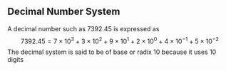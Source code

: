 ## Decimal Number System
A decimal number such as 7392.45 is expressed as
$$ 7392.45 = 7\times10^3 + 3\times10^2 + 9\times10^1 + 2\times10^0 + 4\times10^{-1} + 5\times10^{-2} $$
The decimal system is said to be of base or radix 10 because it uses 10 digits